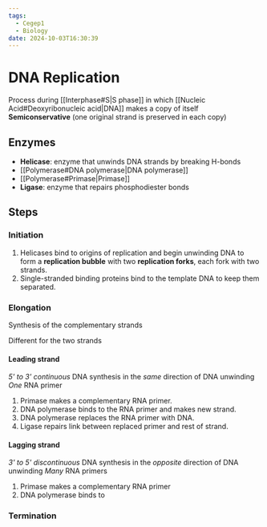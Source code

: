 ```yaml
---
tags:
  - Cegep1
  - Biology
date: 2024-10-03T16:30:39
---
```


# DNA Replication

Process during [[Interphase#S|S phase]] in which [[Nucleic Acid#Deoxyribonucleic acid|DNA]] makes a copy of itself
**Semiconservative** (one original strand is preserved in each copy)

## Enzymes

- **Helicase**: enzyme that unwinds DNA strands by breaking H-bonds
- [[Polymerase#DNA polymerase|DNA polymerase]]
- [[Polymerase#Primase|Primase]]
- **Ligase**: enzyme that repairs phosphodiester bonds

## Steps

### Initiation

1. Helicases bind to origins of replication and begin unwinding DNA to form a **replication bubble** with two **replication forks**, each fork with two strands.
2. Single-stranded binding proteins bind to the template DNA to keep them separated.

### Elongation

Synthesis of the complementary strands

Different for the two strands

#### Leading strand

*5' to 3' continuous* DNA synthesis in the *same* direction of DNA unwinding
*One* RNA primer

1. Primase makes a complementary RNA primer.
2. DNA polymerase binds to the RNA primer and makes new strand.
3. DNA polymerase replaces the RNA primer with DNA.
4. Ligase repairs link between replaced primer and rest of strand.

#### Lagging strand

*3' to 5' discontinuous* DNA synthesis in the *opposite* direction of DNA unwinding
*Many* RNA primers

1. Primase makes a complementary RNA primer
2. DNA polymerase binds to 

### Termination